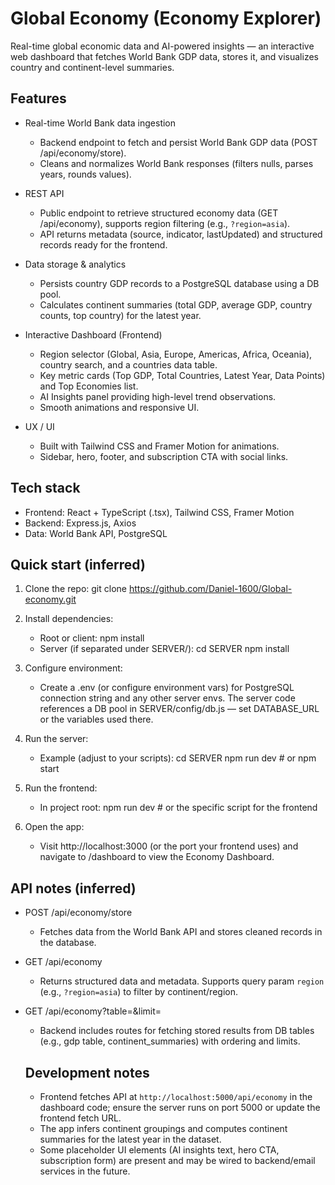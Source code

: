 
# Global Economy (Economy Explorer)

Real-time global economic data and AI-powered insights — an interactive web dashboard that fetches World Bank GDP data, stores it, and visualizes country and continent-level summaries.

## Features

- Real-time World Bank data ingestion
  - Backend endpoint to fetch and persist World Bank GDP data (POST /api/economy/store).
  - Cleans and normalizes World Bank responses (filters nulls, parses years, rounds values).

- REST API
  - Public endpoint to retrieve structured economy data (GET /api/economy), supports region filtering (e.g., `?region=asia`).
  - API returns metadata (source, indicator, lastUpdated) and structured records ready for the frontend.

- Data storage & analytics
  - Persists country GDP records to a PostgreSQL database using a DB pool.
  - Calculates continent summaries (total GDP, average GDP, country counts, top country) for the latest year.

- Interactive Dashboard (Frontend)
  - Region selector (Global, Asia, Europe, Americas, Africa, Oceania), country search, and a countries data table.
  - Key metric cards (Top GDP, Total Countries, Latest Year, Data Points) and Top Economies list.
  - AI Insights panel providing high-level trend observations.
  - Smooth animations and responsive UI.

- UX / UI
  - Built with Tailwind CSS and Framer Motion for animations.
  - Sidebar, hero, footer, and subscription CTA with social links.

## Tech stack

- Frontend: React + TypeScript (.tsx), Tailwind CSS, Framer Motion
- Backend: Express.js, Axios
- Data: World Bank API, PostgreSQL

## Quick start (inferred)

1. Clone the repo:
   git clone https://github.com/Daniel-1600/Global-economy.git

2. Install dependencies:
   - Root or client:
     npm install
   - Server (if separated under SERVER/):
     cd SERVER
     npm install

3. Configure environment:
   - Create a .env (or configure environment vars) for PostgreSQL connection string and any other server envs. The server code references a DB pool in SERVER/config/db.js — set DATABASE_URL or the variables used there.

4. Run the server:
   - Example (adjust to your scripts):
     cd SERVER
     npm run dev   # or npm start

5. Run the frontend:
   - In project root:
     npm run dev   # or the specific script for the frontend

6. Open the app:
   - Visit http://localhost:3000 (or the port your frontend uses) and navigate to /dashboard to view the Economy Dashboard.

## API notes (inferred)

- POST /api/economy/store
  - Fetches data from the World Bank API and stores cleaned records in the database.

- GET /api/economy
  - Returns structured data and metadata. Supports query param `region` (e.g., `?region=asia`) to filter by continent/region.

- GET /api/economy?table=<table>&limit=<n>
  - Backend includes routes for fetching stored results from DB tables (e.g., gdp table, continent_summaries) with ordering and limits.

## Development notes

- Frontend fetches API at `http://localhost:5000/api/economy` in the dashboard code; ensure the server runs on port 5000 or update the frontend fetch URL.
- The app infers continent groupings and computes continent summaries for the latest year in the dataset.
- Some placeholder UI elements (AI insights text, hero CTA, subscription form) are present and may be wired to backend/email services in the future.



